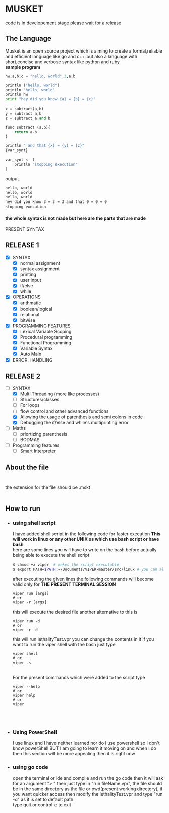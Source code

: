 # MUSKET
code is in developement stage please wait for a release
## The Language
  Musket is an open source project which is aiming to create a formal,reliable and efficient language like go and c++ but also a language with short,concise and verbose syntax like python and ruby
<br>**sample program**
```python
hw,a,b,c = "hello, world",3,a,b

println ("hello, world")
println "hello, world"
println hw
print "hey did you know {a} = {b} = {c}"
	
x = subtract(a,b)
y = subtract a,b
z = subtract a and b

func subtract (a,b){
	return a-b
}

println " and that {x} = {y} = {z}"
{var_synt}

var_synt <- (
	println "stopping execution"
)
 ```
 output
 ```bash
 hello, world
 hello, world
 hello, world
 hey did you know 3 = 3 = 3 and that 0 = 0 = 0
 stopping execution
 ```
 #### the whole syntax is not made but here are the parts that are made<br>
 PRESENT SYNTAX <br>
 ## RELEASE 1
 - [x] SYNTAX<br>
   - [x] normal assignment
   - [x] syntax assignment
   - [X] printing                      
   - [x] user input                
   - [x] if/else                       
   - [x] while
- [x] OPERATIONS<br>
  - [x] arithmatic                    
  - [x] boolean/logical                       
  - [x] relational                    
  - [x] bitwise                       
- [x] PROGRAMMING FEATURES<br>
  - [x] Lexical Variable Scoping
  - [x] Procedural programming   
  - [x] Functional Programming   
  - [x] Variable Syntax
  - [x] Auto Main
- [x] ERROR_HANDLING
## RELEASE 2
- [ ] SYNTAX
  - [x] Multi Threading (more like processes)
  - [ ] Structures/classes
  - [ ] For loops
  - [ ] flow control and other advanced functions
  - [x] Allowing the usage of parenthesis and semi colons in code
  - [x] Debugging the if/else and while's multiprinting error
- [ ] Maths
  - [ ] priortizing parenthesis
  - [ ] BODMAS
- [ ] Programming features
  - [ ] Smart Interpreter

## About the file<br><br>
the extension for the file should be .mskt<br><br>

## How to run<br>
- ### using shell script<br>
  I have added shell script in the following code for faster execution **This will work in linux or any other UNIX os which use bash script or have bash** <br>here are some lines you will have to write on the bash before actually being able to execute the shell script
  ```bash
  $ chmod +x viper  # makes the script executable
  $ export PATH=$PATH:~/Documents/VIPER-master/src/linux # you can also use the mac branch as both are the same
  ```
  after executing the given lines the following commands will become valid only for **THE PRESENT TERMINAL SESSION** 
  ```shell
  viper run [args]
  # or
  viper -r [args]
  ```
  this will execute the desired file another alternative to this is
  ```shell
  viper run -d
  # or
  viper -r -d
  ```
  this will run lethalityTest.vpr you can change the contents in it if you want to run the viper shell with the bash just type
  ```shell
  viper shell
  # or
  viper -s
  ```
  <br>For the present commands which were added to the script type 
  ```shell
  viper --help
  # or
  viper help
  # or
  viper
  ```
  <br><br>
- ### Using PowerShell
  I use linux and I have neither learned nor do I use powershell so I don't know powerShell BUT I am going to learn it moving on and when I do then this section will be more appealing then it is right now
- ### using go code<br>
  open the terminal or ide and compile and run the go code then it will ask for an argument "> " then just type in "run fileName.vpr", the file should be in the same directory as the file or pwd(present working directory), if you want quicker access then modify the lethalityTest.vpr and type "run -d" as it is set to default path <br>type quit or control-c to exit<br><br>

